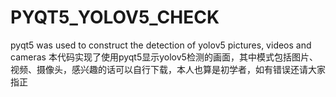 # PYQT5_YOLOV5_CHECK
pyqt5 was used to construct the detection of yolov5 pictures, videos and cameras
本代码实现了使用pyqt5显示yolov5检测的画面，其中模式包括图片、视频、摄像头，感兴趣的话可以自行下载，本人也算是初学者，如有错误还请大家指正
